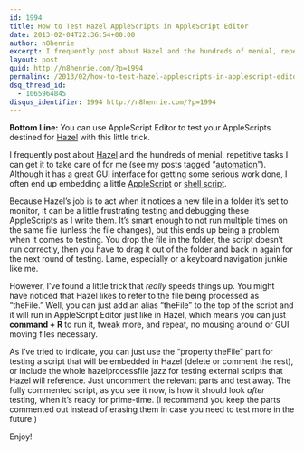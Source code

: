 ```yaml
---
id: 1994
title: How to Test Hazel AppleScripts in AppleScript Editor
date: 2013-02-04T22:36:54+00:00
author: n8henrie
excerpt: I frequently post about Hazel and the hundreds of menial, repetitive tasks I can get it to take care of for me (see my posts tagged “automation”). Although it has a great GUI interface for getting some serious work done, I often end up embedding a little AppleScript or shell script.
layout: post
guid: http://n8henrie.com/?p=1994
permalink: /2013/02/how-to-test-hazel-applescripts-in-applescript-editor/
dsq_thread_id:
  - 1065964845
disqus_identifier: 1994 http://n8henrie.com/?p=1994
---
```

**Bottom Line:** You can use AppleScript Editor to test your AppleScripts destined for <a target="_blank" href="http://www.noodlesoft.com/hazel.php">Hazel</a> with this little trick.
  
<!--more-->

I frequently post about <a target="_blank" href="http://www.noodlesoft.com/hazel.php">Hazel</a> and the hundreds of menial, repetitive tasks I can get it to take care of for me (see my posts tagged “[automation](http://n8henrie.com/tag/automation/)”). Although it has a great GUI interface for getting some serious work done, I often end up embedding a little [AppleScript](http://n8henrie.com/tag/applescript) or [shell script](http://n8henrie.com/tag/terminal/).

Because Hazel’s job is to act when it notices a new file in a folder it’s set to monitor, it can be a little frustrating testing and debugging these AppleScripts as I write them. It’s smart enough to not run multiple times on the same file (unless the file changes), but this ends up being a problem when it comes to testing. You drop the file in the folder, the script doesn’t run correctly, then you have to drag it out of the folder and back in again for the next round of testing. Lame, especially or a keyboard navigation junkie like me.

However, I’ve found a little trick that _really_ speeds things up. You might have noticed that Hazel likes to refer to the file being processed as “theFile.” Well, you can just add an alias “theFile” to the top of the script and it will run in AppleScript Editor just like in Hazel, which means you can just **command + R** to run it, tweak more, and repeat, no mousing around or GUI moving files necessary.

As I’ve tried to indicate, you can just use the “property theFile” part for testing a script that will be embedded in Hazel (delete or comment the rest), or include the whole hazelprocessfile jazz for testing external scripts that Hazel will reference. Just uncomment the relevant parts and test away. The fully commented script, as you see it now, is how it should look _after_ testing, when it’s ready for prime-time. (I recommend you keep the parts commented out instead of erasing them in case you need to test more in the future.)

Enjoy!